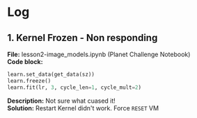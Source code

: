 # Log 

## 1. Kernel Frozen - Non responding 
**File:** lesson2-image_models.ipynb (Planet Challenge Notebook) <br>
**Code block:**
```python
learn.set_data(get_data(sz))
learn.freeze()
learn.fit(lr, 3, cycle_len=1, cycle_mult=2)
```
**Description:** Not sure what cuased it!<br>
**Solution:** Restart Kernel didn't work. Force `RESET` VM
